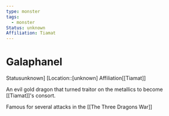 ```yaml
---
type: monster
tags:
  - monster
Status: unknown
Affiliation: Tiamat
---
```


# Galaphanel

<span class="dataview inline-field"><span class="inline-field-key">Status</span><span class="inline-field-value">unknown</span></span>]
[Location::[unknown]
<span class="dataview inline-field"><span class="inline-field-key">Affiliation</span><span class="inline-field-value">[[Tiamat]]</span></span>

An evil gold dragon that turned traitor on the metallics to become [[Tiamat]]'s consort.

Famous for several attacks in the [[The Three Dragons War]]

